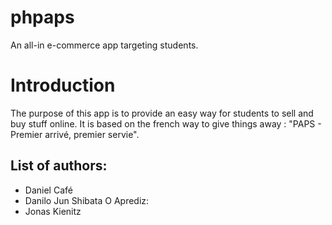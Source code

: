 phpaps
======

An all-in e-commerce app targeting students.

Introduction
============

The purpose of this app is to provide an easy way for 
students to sell and buy stuff online. It is based on 
the french way to give things away : "PAPS - Premier 
arrivé, premier servie".

List of authors:
---------------
* Daniel Café 
* Danilo Jun Shibata
O Aprediz:
* Jonas Kienitz

